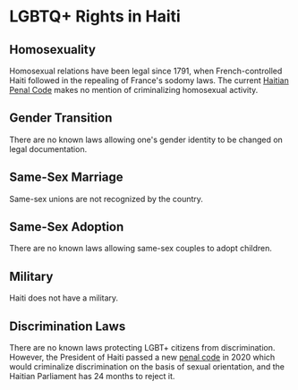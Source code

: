 # LGBTQ+ Rights in Haiti

## Homosexuality
Homosexual relations have been legal since 1791, when French-controlled Haiti followed in the repealing of France's sodomy laws. The current [Haitian Penal Code](https://www.wipo.int/edocs/lexdocs/laws/fr/ht/ht010fr.pdf) makes no mention of criminalizing homosexual activity.

## Gender Transition
There are no known laws allowing one's gender identity to be changed on legal documentation.

## Same-Sex Marriage
Same-sex unions are not recognized by the country.

## Same-Sex Adoption
There are no known laws allowing same-sex couples to adopt children.

## Military
Haiti does not have a military.

## Discrimination Laws
There are no known laws protecting LGBT+ citizens from discrimination. However, the President of Haiti passed a new [penal code](https://www.wipo.int/edocs/lexdocs/laws/fr/ht/ht010fr.pdf) in 2020 which would criminalize discrimination on the basis of sexual orientation, and the Haitian Parliament has 24 months to reject it.
